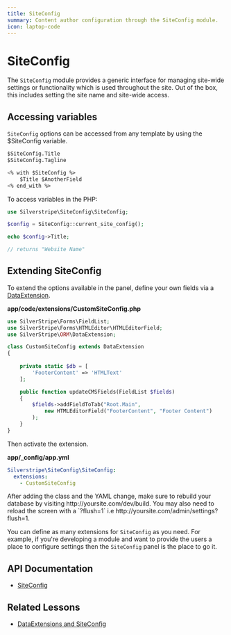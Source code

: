```yaml
---
title: SiteConfig
summary: Content author configuration through the SiteConfig module.
icon: laptop-code
---
```


# SiteConfig

The `SiteConfig` module provides a generic interface for managing site-wide settings or functionality which is used 
throughout the site. Out of the box, this includes setting the site name and site-wide access.

## Accessing variables

`SiteConfig` options can be accessed from any template by using the $SiteConfig variable.


```ss
$SiteConfig.Title 
$SiteConfig.Tagline

<% with $SiteConfig %>
    $Title $AnotherField
<% end_with %>
```

To access variables in the PHP:


```php
use Silverstripe\SiteConfig\SiteConfig;

$config = SiteConfig::current_site_config(); 

echo $config->Title;

// returns "Website Name"
```

## Extending SiteConfig

To extend the options available in the panel, define your own fields via a [DataExtension](api:SilverStripe\ORM\DataExtension).

**app/code/extensions/CustomSiteConfig.php**


```php
use SilverStripe\Forms\FieldList;
use SilverStripe\Forms\HTMLEditor\HTMLEditorField;
use SilverStripe\ORM\DataExtension;

class CustomSiteConfig extends DataExtension 
{
    
    private static $db = [
        'FooterContent' => 'HTMLText'
    ];

    public function updateCMSFields(FieldList $fields) 
    {
        $fields->addFieldToTab("Root.Main", 
            new HTMLEditorField("FooterContent", "Footer Content")
        );
    }
}
```

Then activate the extension.

**app/_config/app.yml**


```yml
Silverstripe\SiteConfig\SiteConfig:
  extensions:
    - CustomSiteConfig
```

<div class="notice" markdown="1">
After adding the class and the YAML change, make sure to rebuild your database by visiting http://yoursite.com/dev/build.
You may also need to reload the screen with a `?flush=1` i.e http://yoursite.com/admin/settings?flush=1.
</div>

You can define as many extensions for `SiteConfig` as you need. For example, if you're developing a module and want to
provide the users a place to configure settings then the `SiteConfig` panel is the place to go it.

## API Documentation

* [SiteConfig](api:SilverStripe\SiteConfig\SiteConfig)


## Related Lessons
* [DataExtensions and SiteConfig](https://www.silverstripe.org/learn/lessons/v4/data-extensions-and-siteconfig-1)
